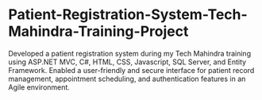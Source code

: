 # Patient-Registration-System-Tech-Mahindra-Training-Project
Developed a patient registration system during my Tech Mahindra training using ASP.NET MVC, C#, HTML, CSS, Javascript, SQL Server, and Entity Framework. Enabled a user-friendly and secure interface for patient record management, appointment scheduling, and authentication features in an Agile environment.
